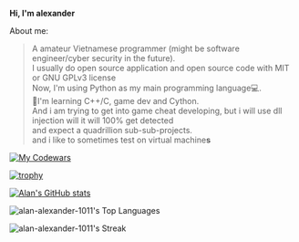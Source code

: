 **Hi, I'm alexander**

About me:
>A amateur Vietnamese programmer (might be software engineer/cyber security in the future).\
>I usually do open source application and open source code with MIT or GNU GPLv3 license\
>Now, I'm using Python as my main programming language💻.\
>📖I'm learning C++/C, game dev and Cython.\
>And i am trying to get into game cheat developing, but i will use dll injection will it will 100% get detected\
>and expect a quadrillion sub-sub-projects.\
>and i like to sometimes test on virtual machine**s**

[![My Codewars](https://www.codewars.com/users/alan_alexander/badges/large)](https://www.codewars.com/users/alan_alexander/badges/large)

[![trophy](https://github-profile-trophy.vercel.app/?username=alan-alexander-1011&theme=apprentice&margin-w=15&no-frame=true)](https://github.com/ryo-ma/github-profile-trophy)

[![Alan's GitHub stats](https://github-readme-stats.vercel.app/api?username=alan-alexander-1011&theme=transparent&bg_color=00000000&title_color=FFFFFFFF)](https://github.com/anuraghazra/github-readme-stats)

![alan-alexander-1011's Top Languages](https://github-readme-stats.vercel.app/api/top-langs/?username=alan-alexander-1011&theme=dark&show_icons=true&hide_border=false&layout=compact)

![alan-alexander-1011's Streak](https://github-readme-streak-stats.herokuapp.com/?user=alan-alexander-1011&theme=dark&hide_border=false)
